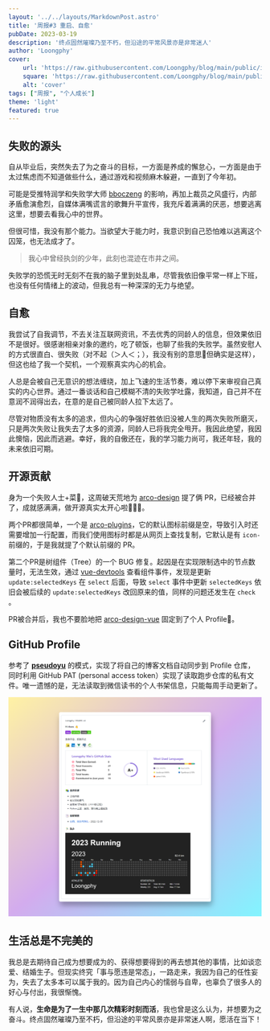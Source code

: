 ```yaml
---
layout: '../../layouts/MarkdownPost.astro'
title: '周报#3 重启、自愈'
pubDate: 2023-03-19
description: '终点固然璀璨乃至不朽，但沿途的平常风景亦是非常迷人'
author: 'Loongphy'
cover:
    url: 'https://raw.githubusercontent.com/Loongphy/blog/main/public/images/20230319231628.png'
    square: 'https://raw.githubusercontent.com/Loongphy/blog/main/public/images/20230319231628.png'
    alt: 'cover'
tags: ["周报", "个人成长"] 
theme: 'light'
featured: true
---
```


## 失败的源头

自从毕业后，突然失去了为之奋斗的目标，一方面是养成的懈怠心，一方面是由于太过焦虑而不知道做些什么，通过游戏和视频麻木躲避，一直到了今年初。

可能是受推特润学和失败学大师 [bboczeng](https://twitter.com/bboczeng) 的影响，再加上裁员之风盛行，内部矛盾愈演愈烈，自媒体满嘴谎言的歌舞升平宣传，我充斥着满满的厌恶，想要逃离这里，想要去看我心中的世界。

但很可惜，我没有那个能力。当欲望大于能力时，我意识到自己恐怕难以逃离这个囚笼，也无法成才了。

> 我心中曾经执剑的少年，此刻也混迹在市井之间。
> 

失败学的恐慌无时无刻不在我的脑子里到处乱串，尽管我依旧像平常一样上下班，也没有任何情绪上的波动，但我总有一种深深的无力与绝望。

## 自愈

我尝试了自我调节，不去关注互联网资讯，不去优秀的同龄人的信息，但效果依旧不是很好。很感谢相亲对象的邀约，吃了顿饭，也聊了些我的失败学。虽然安慰人的方式很直白、很失败（对不起（＞人＜；），我没有别的意思🥹但确实是这样），但这也给了我一个契机，一个观察真实内心的机会。

人总是会被自己无意识的想法缠绕，加上飞速的生活节奏，难以停下来审视自己真实的内心世界。通过一番谈话和自己模糊不清的失败学吐露，我知道，自己并不在意润不润得出去，在意的是自己被同龄人拉下太远了。

尽管对物质没有太多的追求，但内心的争强好胜依旧没被人生的两次失败所磨灭，只是两次失败让我失去了太多的资源，同龄人已将我完全甩开。我因此绝望，我因此懊恼，因此而逃避。幸好，我的自傲还在，我的学习能力尚可，我还年轻，我的未来依旧可期。

## 开源贡献

身为一个失败人士+菜🐶，这周破天荒地为 [arco-design](https://github.com/arco-design) 提了俩 PR，已经被合并了，成就感满满，做开源真实太开心啦🥰🥰🥰。

两个PR都很简单，一个是 [arco-plugins](https://github.com/Loongphy/arco-plugins)，它的默认图标前缀是空，导致引入时还需要增加一行配置，而我们使用图标时都是从网页上查找复制，它默认是有 `icon-` 前缀的，于是我就提了个默认前缀的 PR。

第二个PR是树组件（Tree）的一个 BUG 修复。起因是在实现限制选中的节点数量时，无法生效，通过 [vue-devtools](https://devtools.vuejs.org/) 查看组件事件，发现是更新`update:selectedKeys` 在 `select` 后面，导致 `select` 事件中更新 `selectedKeys` 依旧会被后续的 `update:selectedKeys` 改回原来的值，同样的问题还发生在 `check` 。

PR被合并后，我也不要脸地把 [arco-design-vue](https://github.com/arco-design/arco-design-vue) 固定到了个人 Profile🤣。

## GitHub Profile

参考了 **[pseudoyu](https://github.com/pseudoyu/pseudoyu)** 的模式，实现了将自己的博客文档自动同步到 Profile 仓库，同时利用 GitHub PAT (personal access token）实现了读取跑步仓库的私有文件。唯一遗憾的是，无法读取到微信读书的个人书架信息，只能每周手动更新了。

![GitHub Profile](https://raw.githubusercontent.com/Loongphy/blog/main/public/images/20230319231628.png)

## 生活总是不完美的

我总是去期待自己成为想要成为的、获得想要得到的再去想其他的事情，比如谈恋爱、结婚生子。但现实终究「事与愿违是常态」，一路走来，我因为自己的任性妄为，失去了太多本可以属于我的。因为自己内心的懦弱与自卑，也辜负了很多人的好心与付出，我很惭愧。

有人说，**生命是为了一生中那几次精彩时刻而活**，我也曾是这么认为，并想要为之奋斗。终点固然璀璨乃至不朽，但沿途的平常风景亦是非常迷人啊，愿活在当下！